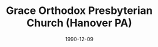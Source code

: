 ---
date: &id001 1990-12-09
end_date: null
location:
  address: null
  city: Hanover
  state: PA
minister:
- end: 2004-01-01
  name: Jeffery Sheely
  start: 1990-01-01
  type: pastor
ministers:
- Jeffery Sheely
name: Grace Orthodox Presbyterian Church
names:
- end: 2004-11-20
  name: Grace Orthodox Presbyterian Church
  start: 1990-12-09
origination_date: *id001
raw_data: "PA Hanover\n\nGrace Orthodox Presbyterian Church  (December 9, 1990\u2013\
  November 20, 2004)\n\n(affiliated with the Evangelical Reformed Presbyterian Church\
  \ in 2005)\n\nPastor: Jeffery Sheely, 1990\u20132004"
received_from: MISSING
states:
- PA
status:
  active: false
  end_date: null
  reason: affiliation
  received_from: null
  withdrawal_to: null
title: Grace Orthodox Presbyterian Church (Hanover PA)

---